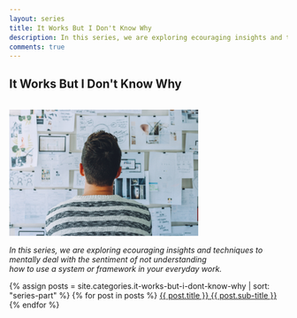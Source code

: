 ```yaml
---
layout: series
title: It Works But I Don't Know Why
description: In this series, we are exploring ecouraging insights and techniques to mentally deal with the sentiment of not understanding how to use a system or framework in your everyday work.
comments: true
---
```


## It Works But I Don't Know Why
<br/>
<img src="img/action-plan-brainstorming-complex-212286.jpg" width="342" height="228">

*In this series, we are exploring ecouraging insights and techniques to <br/> mentally deal with the sentiment of not understanding <br/> how to use a system or framework in your everyday work.*


{% assign posts = site.categories.it-works-but-i-dont-know-why | sort: "series-part" %}
{% for post in posts %}
  <a href="{{ post.url }}" title="{{ post.title }}">{{ post.title }} {{ post.sub-title }}</a>
{% endfor %}